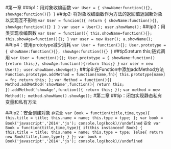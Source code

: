 #第一章
##tip1：用对象收编函数
	`var User = {
		showName:function(){},
		showAge:function(){}
	}`
##tip2: 将对象收编函数作为方法的返回值返回新对象以实现互不影响
	`var User = funcion(){
		return {
			showName:function(){},
			showAge:function(){}
		}
	}`
	`var user = User();
	user.showName();`
##tip3：用类实现收编函数
	`var User = function(){
		this.showName=function(){};
		this.showAge=function(){};
	}`
	`var user = new User();
	a.showName();`
##tip4：使用prototype减少消耗
	`var User = function(){};
	User.prototype = {
		showName:function(){},
		showAge:function(){}
	}`
##tip5:return this;链式调用
	`var User = function(){};
	User.prototype = {
		showName:function(){return this;},
		showAge:function(){return this;}
	}`
	`var user = new User();
	user.showName.showAge();`
##tip6:在Function中添加addMethod方法
	`Function.prototype.addMethod = function(name,fn){
		this.prototype[name] = fn;
		return this;
	};`
	`var Method = function(){}
	Method.addMethod('showName',function(){
		return this;
	}).addMethod('showAge',function(){
		return this;
	});`
	`var method = new Method();
	method.showName().showAge();`
#第二章
##tip：闭包实现静态私有变量和私有方法
	
##tip2：安全创建对象
	`非安全
	var Book = function(title,time,type){
		this.title = title;
		this.name = name;
		this.type = type;
	};
	var book = Book('javascript','2014','js');
	console.log(book)//undefined`
	`安全
	var Book = function(title,time,type){
		if(this instanceof Book)
		{
			this.title = title;
			this.name = name;
			this.type = type;
		}else{
			return new Book(title,time,type);
		}
	};
	var book = Book('javascript','2014','js');
	console.log(book)//undefined`
